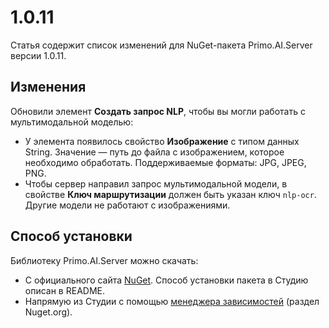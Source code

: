 # 1.0.11

Статья содержит список изменений для NuGet-пакета Primo.AI.Server версии 1.0.11.

## Изменения

Обновили элемент **Создать запрос NLP**, чтобы вы могли работать с мультимодальной моделью:
* У элемента появилось свойство **Изображение** с типом данных String. Значение — путь до файла с изображением, которое необходимо обработать. Поддерживаемые форматы: JPG, JPEG, PNG.
* Чтобы сервер направил запрос мультимодальной модели, в свойстве **Ключ маршрутизации** должен быть указан ключ `nlp-ocr`. Другие модели не работают с изображениями.

## Способ установки

Библиотеку Primo.AI.Server можно скачать:
- С официального сайта [NuGet](https://www.nuget.org/packages/Primo.AI.Server.Linux). Способ установки пакета в Студию описан в README.
- Напрямую из Студии с помощью [менеджера зависимостей](https://docs.primo-rpa.ru/primo-rpa/primo-studio/projects/manage-dependencies#menedzher-zavisimostei) (раздел Nuget.org).  
